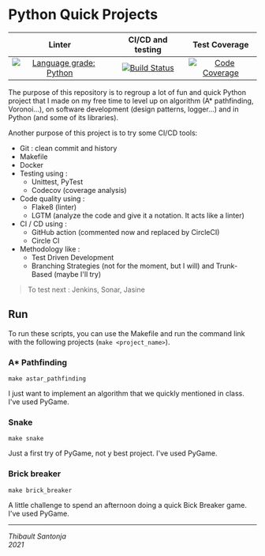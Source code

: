 Python Quick Projects
===


| Linter |                                                                         CI/CD and testing                                                                         |                                                                                                Test Coverage                                                                                                 |
|:---:|:-----------------------------------------------------------------------------------------------------------------------------------------------------------------:|:------------------------------------------------------------------------------------------------------------------------------------------------------------------------------------------------------------:|
|[![Language grade: Python](https://img.shields.io/lgtm/grade/python/g/Thibault-Santonja/Python_Quick_Projects.svg?logo=lgtm&logoWidth=18)](https://lgtm.com/projects/g/Thibault-Santonja/Python_Quick_Projects/context:python) | [![Build Status](https://circleci.com/gh/Thibault-Santonja/Python_Quick_Projects.svg?style=svg)](https://circleci.com/gh/Thibault-Santonja/Python_Quick_Projects) | [![Code Coverage](https://img.shields.io/codecov/c/github/Thibault-Santonja/Python_Quick_Projects.svg?style=for-the-badge)](https://codecov.io/github/Thibault-Santonja/Python_Quick_Projects?branch=master) |



The purpose of this repository is to regroup a lot of fun and quick Python project that I made on my free time to level
up on algorithm (A* pathfinding, Voronoi...), on software development (design patterns, logger...) and in Python
(and some of its libraries).


Another purpose of this project is to try some CI/CD tools:
- Git : clean commit and history
- Makefile
- Docker
- Testing using :
  - Unittest, PyTest
  - Codecov (coverage analysis)
- Code quality using :
  - Flake8 (linter)
  - LGTM (analyze the code and give it a notation. It acts like a linter)
- CI / CD using :
  - GitHub action (commented now and replaced by CircleCI)
  - Circle CI
- Methodology like :
  - Test Driven Development
  - Branching Strategies (not for the moment, but I will) and Trunk-Based (maybe I'll try)
  
> To test next : Jenkins, Sonar, Jasine


## Run

To run these scripts, you can use the Makefile and run the command link with the following projects (`make <project_name>`).


### A* Pathfinding
```shell
make astar_pathfinding
```
I just want to implement an algorithm that we quickly mentioned in class. I've used PyGame.

### Snake
```shell
make snake
```
Just a first try of PyGame, not y best project. I've used PyGame.

### Brick breaker
```shell
make brick_breaker
```
A little challenge to spend an afternoon doing a quick Bick Breaker game. I've used PyGame.

---
*Thibault Santonja*<br/>
*2021*
